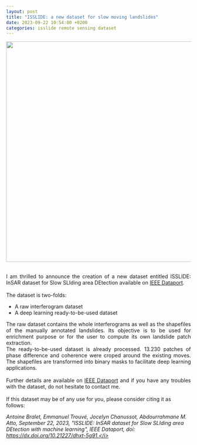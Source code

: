 ```yaml
---
layout: post
title: "ISSLIDE: a new dataset for slow moving landslides"
date: 2023-09-22 10:54:00 +0200
categories: isslide remote sensing dataset
---
```


<p align="center"> <img width=600px src="/images/Capture d’écran du 2023-09-21 10-51-48.png"> </p>

<br/>

<div style="text-align: justify">
I am thrilled to announce the creation of a new dataset entitled ISSLIDE: InSAR dataset for Slow SLIding area DEtection available on <a href ="https://ieee-dataport.org/documents/isslide-insar-dataset-slow-sliding-area-detection-machine-learning">IEEE Dataport</a>.
</div>
<br/>

<div style="text-align: justify">
The dataset is two-folds:
<ul style="text-align: justify">
<li> A raw interferogram dataset </li>
<li> A deep learning ready-to-be-used dataset </li>
</ul>
</div>

<div style="text-align: justify">
The raw dataset contains the whole interferograms as well as the shapefiles of the manually annotated landslides. Its objective is to be used for enrichment purpose or for the user to compute its own landslide patch extraction.
</div>
<div style="text-align: justify">
The ready-to-be-used dataset is already processed. 13.230 patches of phase difference and coherence were croped around the existing moves. The shapefiles are transformed into binary masks to facilitate deep learning applications. 
</div>
<br/>
<div style="text-align: justify">
Further details are available on  <a href ="https://ieee-dataport.org/documents/isslide-insar-dataset-slow-sliding-area-detection-machine-learning">IEEE Dataport</a> and if you have any troubles with the dataset, do not hesitate to contact me.
</div>
<br/>
If this dataset may be of any use for you, please consider citing it as follows:

<i>Antoine Bralet, Emmanuel Trouvé, Jocelyn Chanussot, Abdourrahmane M. Atto, September 22, 2023, "ISSLIDE: InSAR dataset for Slow SLIding area DEtection with machine learning", IEEE Dataport, doi: https://dx.doi.org/10.21227/dhxt-5g91.</i>


